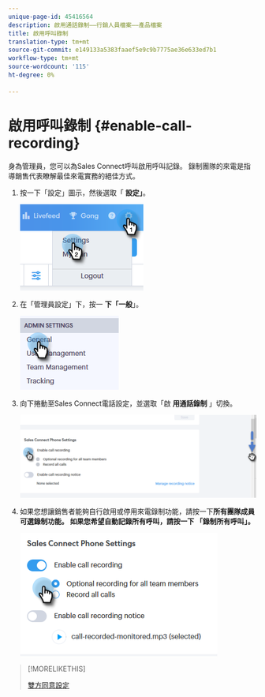 ```yaml
---
unique-page-id: 45416564
description: 啟用通話錄制——行銷人員檔案——產品檔案
title: 啟用呼叫錄制
translation-type: tm+mt
source-git-commit: e149133a5383faaef5e9c9b7775ae36e633ed7b1
workflow-type: tm+mt
source-wordcount: '115'
ht-degree: 0%

---
```



# 啟用呼叫錄制 {#enable-call-recording}

身為管理員，您可以為Sales Connect呼叫啟用呼叫記錄。 錄制團隊的來電是指導銷售代表瞭解最佳來電實務的絕佳方式。

1. 按一下「設定」圖示，然後選取「 **設定」**。

   ![](assets/one.png)

1. 在「管理員設定」下，按一 **下「一般**」。

   ![](assets/two.png)

1. 向下捲動至Sales Connect電話設定，並選取「啟 **用通話錄制** 」切換。

   ![](assets/three.png)

1. 如果您想讓銷售者能夠自行啟用或停用來電錄制功能，請按一下**所有團隊成員可選錄制功能。 **如果您希望自動記錄所有呼叫，請按一下** 「錄制所有呼叫」。**

   ![](assets/four.png)

>[!MORELIKETHIS]
>
>[雙方同意設定](http://docs.marketo.com/x/dgC1Ag)

